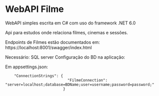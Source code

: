 
# WebAPI Filme

WebAPI simples escrita em C# com uso do framework .NET 6.0

Api para estudos onde relaciona filmes, cinemas e sessões.

Endpoints de Filmes estão documentados em: https://localhost:8001/swagger/index.html

Necessário: SQL server
Configuração do BD na aplicação:

Em appsettings.json:

		"ConnectionStrings": {
								"FilmeConnection": "server=localhost;database=BDName;user=username;password=password;"
							  }

